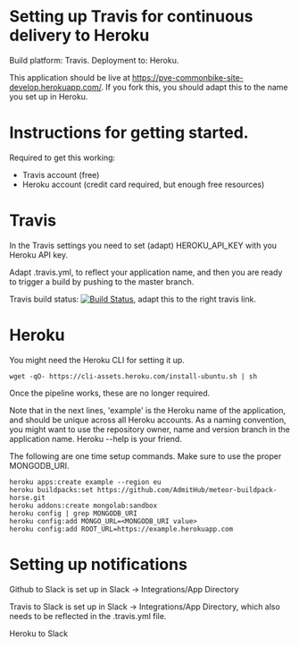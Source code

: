 # Setting up Travis for continuous delivery to Heroku
Build platform: Travis. Deployment to: Heroku.

This application should be live at https://pve-commonbike-site-develop.herokuapp.com/.
If you fork this, you should adapt this to the name you set up in Heroku.

# Instructions for getting started.

Required to get this working:
- Travis account (free)
- Heroku account (credit card required, but enough free resources)

# Travis

In the Travis settings you need to set (adapt) HEROKU_API_KEY with you Heroku API key.

Adapt .travis.yml, to reflect your application name, and then you are ready to trigger a build by pushing to the master branch.

Travis build status: 
[![Build Status](https://api.travis-ci.org/pve/commonbike-site.svg?branch=develop)](https://travis-ci.org/pve/common-bike-site), adapt this to the right travis link.

# Heroku

You might need the Heroku CLI for setting it up.
```
wget -qO- https://cli-assets.heroku.com/install-ubuntu.sh | sh
```
Once the pipeline works, these are no longer required.

Note that in the next lines, 'example' is the Heroku name of the
application, and should be unique across all Heroku accounts. 
As a naming convention, you might want to use the repository owner, name and version branch in the application name.
Heroku --help is your friend.

The following are one time setup commands. Make sure to use the proper MONGODB_URI.
```
heroku apps:create example --region eu 
heroku buildpacks:set https://github.com/AdmitHub/meteor-buildpack-horse.git
heroku addons:create mongolab:sandbox
heroku config | grep MONGODB_URI
heroku config:add MONGO_URL=<MONGODB_URI value>
heroku config:add ROOT_URL=https://example.herokuapp.com
```
# Setting up notifications
Github to Slack is set up in Slack -> Integrations/App Directory

Travis to Slack is set up in Slack -> Integrations/App Directory, which also needs to be reflected in the .travis.yml file.

Heroku to Slack

